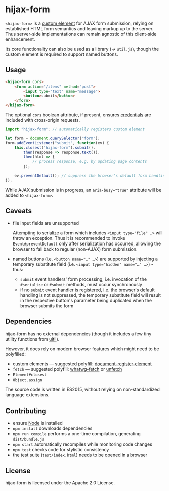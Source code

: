 hijax-form
==========

`<hijax-form>` is a
[custom element](https://html.spec.whatwg.org/multipage/custom-elements.html)
for AJAX form submission, relying on established HTML form semantics and leaving
markup up to the server. Thus server-side implementations can remain agnostic of
this client-side enhancement.

Its core functionality can also be used as a library (→ `util.js`), though the
custom element is required to support named buttons.


Usage
-----

```html
<hijax-form cors>
    <form action="/items" method="post">
        <input type="text" name="message">
        <button>submit</button>
    </form>
</hijax-form>
```

The optional `cors` boolean attribute, if present, ensures
[credentials](https://fetch.spec.whatwg.org/#credentials) are included with
cross-origin requests.

```javascript
import "hijax-form"; // automatically registers custom element

let form = document.querySelector("form");
form.addEventListener("submit", function(ev) {
    this.closest("hijax-form").submit().
        then(response => response.text()).
        then(html => {
            // process response, e.g. by updating page contents
        });

    ev.preventDefault(); // suppress the browser's default form handling
});
```

While AJAX submission is in progress, an `aria-busy="true"` attribute will be
added to `<hijax-form>`.


Caveats
-------

* file input fields are unsupported

  Attempting to serialize a form which includes `<input type="file" …>` will
  throw an exception. Thus it is recommended to invoke `Event#preventDefault`
  only after serialization has occurred, allowing the browser to fall back to
  regular (non-AJAX) form submission.

* named buttons (i.e. `<button name="…" …>`) are supported by injecting a
  temporary substitute field (i.e. `<input type="hidden" name="…" …>`) - thus:
    * `submit` event handlers' form processing, i.e. invocation of the
      `#serialize` or `#submit` methods, must occur synchronously
    * if no `submit` event handler is registered, i.e. the browser's default
      handling is not suppressed, the temporary substitute field will result
      in the respective button's parameter being duplicated when the browser
      submits the form


Dependencies
------------

hijax-form has no external dependencies (though it includes a few tiny utility
functions from [uitil](https://github.com/FND/uitil)).

However, it does rely on modern browser features which might need to be
polyfilled:

* custom elements — suggested polyfill:
  [document-register-element](https://github.com/WebReflection/document-register-element)
* `fetch` — suggested polyfill: [whatwg-fetch](https://github.com/github/fetch)
  or [unfetch](https://github.com/developit/unfetch)
* `Element#closest`
* `Object.assign`

The source code is written in ES2015, without relying on non-standardized
language extensions.


Contributing
------------

* ensure [Node](http://nodejs.org) is installed
* `npm install` downloads dependencies
* `npm run compile` performs a one-time compilation, generating `dist/bundle.js`
* `npm start` automatically recompiles while monitoring code changes
* `npm test` checks code for stylistic consistency
* the test suite (`test/index.html`) needs to be opened in a browser


License
-------

hijax-form is licensed under the Apache 2.0 License.
